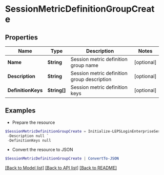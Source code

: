 # SessionMetricDefinitionGroupCreate
## Properties

Name | Type | Description | Notes
------------ | ------------- | ------------- | -------------
**Name** | **String** | Session metric definition group name | [optional] 
**Description** | **String** | Session metric definition group description | [optional] 
**DefinitionKeys** | **String[]** | Session metric definition keys | [optional] 

## Examples

- Prepare the resource
```powershell
$SessionMetricDefinitionGroupCreate = Initialize-LEPSLoginEnterpriseSessionMetricDefinitionGroupCreate  -Name null `
 -Description null `
 -DefinitionKeys null
```

- Convert the resource to JSON
```powershell
$SessionMetricDefinitionGroupCreate | ConvertTo-JSON
```

[[Back to Model list]](../README.md#documentation-for-models) [[Back to API list]](../README.md#documentation-for-api-endpoints) [[Back to README]](../README.md)

